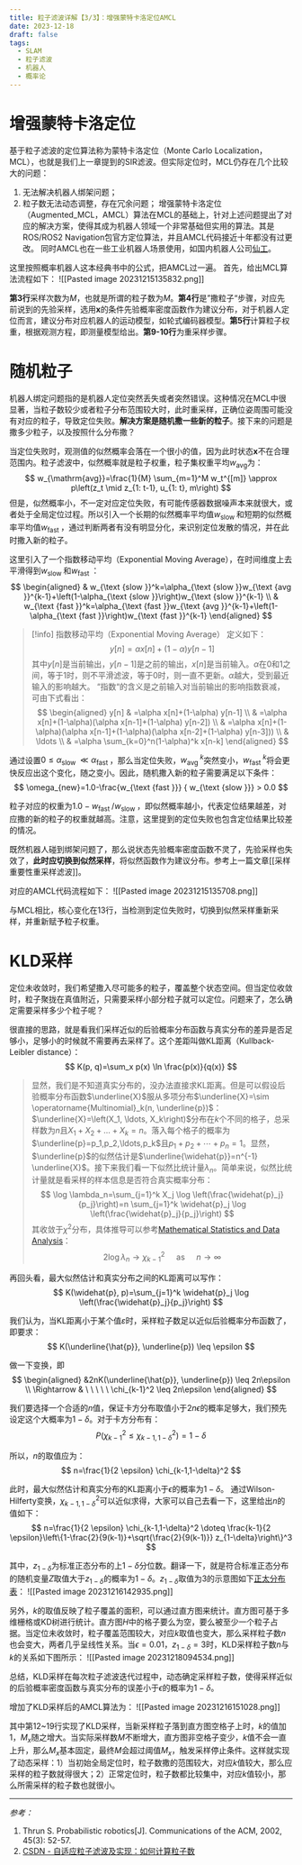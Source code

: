 ```yaml
---
title: 粒子滤波详解【3/3】：增强蒙特卡洛定位AMCL
date: 2023-12-18
draft: false
tags:
  - SLAM
  - 粒子滤波
  - 机器人
  - 概率论
---
```

# 增强蒙特卡洛定位
基于粒子滤波的定位算法称为蒙特卡洛定位（Monte Carlo Localization，MCL），也就是我们上一章提到的SIR滤波。但实际定位时，MCL仍存在几个比较大的问题：
1. 无法解决机器人绑架问题；
2. 粒子数无法动态调整，存在冗余问题；
增强蒙特卡洛定位（Augmented_MCL，AMCL）算法在MCL的基础上，针对上述问题提出了对应的解决方案，使得其成为机器人领域一个非常基础但实用的算法。其是ROS/ROS2 Navigation包官方定位算法，并且AMCL代码接近十年都没有过更改。
同时AMCL也在一些工业机器人场景使用，如国内机器人公司[仙工](https://seer-group.yuque.com/pf4yvd/cnme5y/dolqda)。

这里按照概率机器人这本经典书中的公式，把AMCL过一遍。
首先，给出MCL算法流程如下：
![[Pasted image 20231215135832.png]]

**第3行**采样次数为$M$，也就是所谓的粒子数为$M$。**第4行**是”撒粒子“步骤，对应先前说到的先验采样，选用$\mathbf x$的条件先验概率密度函数作为建议分布，对于机器人定位而言，建议分布对应机器人的运动模型，如轮式编码器模型。**第5行**计算粒子权重，根据观测方程，即测量模型给出。**第9-10行**为重采样步骤。
# 随机粒子
机器人绑定问题指的是机器人定位突然丢失或者突然错误。这种情况在MCL中很显著，当粒子数较少或者粒子分布范围较大时，此时重采样，正确位姿周围可能没有对应的粒子，导致定位失败。**解决方案是随机撒一些新的粒子**。接下来的问题是撒多少粒子，以及按照什么分布撒？

当定位失败时，观测值的似然概率会落在一个很小的值，因为此时状态$\mathbf x$不在合理范围内。粒子滤波中，似然概率就是粒子权重，粒子集权重平均$w_{\mathrm{avg}}$为：
$$
w_{\mathrm{avg}}=\frac{1}{M} \sum_{m=1}^M w_t^{[m]} \approx p\left(z_t \mid z_{1: t-1}, u_{1: t}, m\right)
$$
但是，似然概率小，不一定对应定位失败，有可能传感器数据噪声本来就很大，或者处于全局定位过程。所以引入一个长期的似然概率平均值$w_{\text {slow }}$和短期的似然概率平均值$w_{\text {fast }}$，通过判断两者有没有明显分化，来识别定位发散的情况，并在此时撒入新的粒子。

这里引入了一个指数移动平均（Exponential Moving Average），在时间维度上去平滑得到$w_{\text {slow }}$和$w_{\text {fast }}$：
$$
\begin{aligned}
& w_{\text {slow }}^k=\alpha_{\text {slow }}w_{\text {avg }}^{k-1}+\left(1-\alpha_{\text {slow }}\right)w_{\text {slow }}^{k-1} \\
& w_{\text {fast }}^k=\alpha_{\text {fast }}w_{\text {avg }}^{k-1}+\left(1-\alpha_{\text {fast }}\right)w_{\text {fast }}^{k-1}
\end{aligned}
$$

>[!info] 指数移动平均（Exponential Moving Average）
>定义如下：
>$$
>y[n]=\alpha x[n]+(1-\alpha) y[n-1]
>$$ 
>其中$y[n]$是当前输出，$y[n-1]$是之前的输出，$x[n]$是当前输入。$\alpha$在0和1之间，等于1时，则不平滑滤波，等于0时，则一直不更新。$\alpha$越大，受到最近输入的影响越大。
>“指数“的含义是之前输入对当前输出的影响指数衰减，可由下式看出：
>$$
\begin{aligned}
y[n] & =\alpha x[n]+(1-\alpha) y[n-1] \\
& =\alpha x[n]+(1-\alpha)(\alpha x[n-1]+(1-\alpha) y[n-2]) \\
& =\alpha x[n]+(1-\alpha)(\alpha x[n-1]+(1-\alpha)(\alpha x[n-2]+(1-\alpha) y[n-3])) \\
& \ldots \\
& =\alpha \sum_{k=0}^n(1-\alpha)^k x[n-k]
\end{aligned}
>$$


通过设置$0 \leq \alpha_{\text {slow }} \ll \alpha_{\text {fast }}$，那么当定位失败，$w_{\text {avg }}^k$突然变小，$w_{\text {fast }}^k$将会更快反应出这个变化，随之变小。因此，随机撒入新的粒子需要满足以下条件：
$$
\omega_{new}=1.0-\frac{w_{\text {fast }}} { w_{\text {slow }}} > 0.0
$$

粒子对应的权重为$1.0-w_{\text {fast }} / w_{\text {slow }}$，即似然概率越小，代表定位结果越差，对应撒的新的粒子的权重就越高。注意，这里提到的定位失败也包含定位结果比较差的情况。

既然机器人碰到绑架问题了，那么说状态先验概率密度函数不灵了，先验采样也失效了，**此时应切换到似然采样**，将似然函数作为建议分布。参考上一篇文章[[采样重要性重采样滤波]]。

对应的AMCL代码流程如下：
![[Pasted image 20231215135708.png]]

与MCL相比，核心变化在13行，当检测到定位失败时，切换到似然采样重新采样，并重新赋予粒子权重。

# KLD采样
定位未收敛时，我们希望撒入尽可能多的粒子，覆盖整个状态空间。但当定位收敛时，粒子聚拢在真值附近，只需要采样小部分粒子就可以定位。问题来了，怎么确定需要采样多少个粒子呢？

很直接的思路，就是看我们采样近似的后验概率分布函数与真实分布的差异是否足够小，足够小的时候就不需要再去采样了。这个差距叫做KL距离（Kullback-Leibler distance）：
$$
K(p, q)=\sum_x p(x) \ln \frac{p(x)}{q(x)}
$$

>显然，我们是不知道真实分布的，没办法直接求KL距离。但是可以假设后验概率分布函数$\underline{X}$服从多项分布$\underline{X}=\sim \operatorname{Multinomial}_k(n, \underline{p})$：$\underline{X}=\left(X_1, \ldots, X_k\right)$分布在$k$个不同的格子，总采样数为$n$且$X_1+X_2+\ldots+X_k=n$。落入每个格子的概率为$\underline{p}=p_1,p_2,\ldots,p_k$且$p_1+p_2+\cdots+p_n=1$。显然，$\underline{p}$的似然估计是$\underline{\widehat{p}}=n^{-1} \underline{X}$。接下来我们看一下似然比统计量$\lambda_n$。简单来说，似然比统计量就是看采样的样本信息是否符合真实概率分布：
$$
\log \lambda_n=\sum_{j=1}^k X_j \log \left(\frac{\widehat{p}_j}{p_j}\right)=n \sum_{j=1}^k \widehat{p}_j \log \left(\frac{\widehat{p}_j}{p_j}\right)
$$
其收敛于$\chi^2$分布，具体推导可以参考[Mathematical Statistics and Data Analysis](https://korivernon.com/documents/MathematicalStatisticsandDataAnalysis3ed.pdf)：$$
2 \log \lambda_n \rightarrow  \chi_{k-1}^2 \quad \text { as } \quad n \rightarrow \infty
$$

再回头看，最大似然估计和真实分布之间的KL距离可以写作：
$$
K(\widehat{p}, p)=\sum_{j=1}^k \widehat{p}_j \log \left(\frac{\widehat{p}_j}{p_j}\right)
$$


我们认为，当KL距离小于某个值$\varepsilon$时，采样粒子数足以近似后验概率分布函数了，即要求：
$$
K(\underline{\hat{p}}, \underline{p}) \leq \epsilon
$$

做一下变换，即
$$
\begin{aligned}
&2nK(\underline{\hat{p}}, \underline{p}) \leq 2n\epsilon \\
\Rightarrow & \ \ \ \ \  \chi_{k-1}^2 \leq 2n\epsilon
\end{aligned}
$$

我们要选择一个合适的$n$值，保证卡方分布取值小于$2n\epsilon$的概率足够大，我们预先设定这个大概率为$1-\delta$。对于卡方分布有：
$$
P\left(\chi_{k-1}^2 \leq \chi_{k-1,1-\delta}^2\right)=1-\delta
$$

所以，$n$的取值应为：
$$
n=\frac{1}{2 \epsilon} \chi_{k-1,1-\delta}^2
$$

此时，最大似然估计和真实分布的KL距离小于$\epsilon$的概率为$1-\delta$。
通过Wilson-Hilferty变换，$\chi_{k-1,1-\delta}^2$可以近似求得，大家可以自己去看一下，这里给出$n$的值如下：
$$
n=\frac{1}{2 \epsilon} \chi_{k-1,1-\delta}^2 \doteq \frac{k-1}{2 \epsilon}\left\{1-\frac{2}{9(k-1)}+\sqrt{\frac{2}{9(k-1)}} z_{1-\delta}\right\}^3
$$


其中，$z_{1-\delta}$为标准正态分布的上$1-\delta$分位数。翻译一下，就是符合标准正态分布的随机变量$Z$取值大于$z_{1-\delta}$的概率为$1-\delta$。$z_{1-\delta}$取值为3的示意图如下[正太分布表](https://www.shuxuele.com/data/standard-normal-distribution-table.html)：
![[Pasted image 20231216142935.png]]

另外，$k$的取值反映了粒子覆盖的面积，可以通过直方图来统计。直方图可基于多维栅格或KD树进行统计。直方图$H$中的格子要么为空，要么被至少一个粒子占据。当定位未收敛时，粒子覆盖范围较大，对应$k$取值也变大，那么采样粒子数$n$也会变大，两者几乎呈线性关系。当$\epsilon=0.01$，$z_{1-\delta}=3$时，KLD采样粒子数$n$与$k$的关系如下图所示：
![[Pasted image 20231218094534.png]]

总结，KLD采样在每次粒子滤波迭代过程中，动态确定采样粒子数，使得采样近似的后验概率密度函数与真实分布的误差小于$\epsilon$的概率为$1-\delta$。

增加了KLD采样后的AMCL算法为：
![[Pasted image 20231216151028.png]]

其中第12~19行实现了KLD采样，当新采样粒子落到直方图空格子上时，$k$的值加1，$M_x$随之增大。当实际采样数$M$不断增大，直方图非空格子变少，$k$值不会一直上升，那么$M_x$基本固定，最终$M$会超过阈值$M_x$，触发采样停止条件。这样就实现了动态采样：1）当初始全局定位时，粒子数撒的范围较大，对应$k$值较大，那么应采样的粒子数就得很大；2）正常定位时，粒子数都比较集中，对应$k$值较小，那么所需采样的粒子数也就很小。

------
*参考：*
1. Thrun S. Probabilistic robotics[J]. Communications of the ACM, 2002, 45(3): 52-57. 
2. [CSDN - 自适应粒子滤波及实现：如何计算粒子数](https://blog.csdn.net/Mark_SLAM/article/details/81266527)



